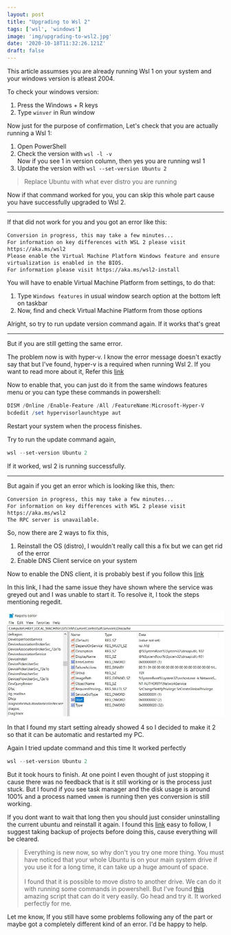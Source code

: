 ```yaml
---
layout: post
title: "Upgrading to Wsl 2"
tags: ['wsl', 'windows']
image: 'img/upgrading-to-wsl2.jpg'
date: '2020-10-18T11:32:26.121Z'
draft: false
---
```


This article assumses you are already running Wsl 1 on your system and your windows
version is atleast 2004.

To check your windows version:
1. Press the Windows + R keys
1. Type `winver` in Run window

Now just for the purpose of confirmation, Let's check that you are actually running a Wsl 1:
1. Open PowerShell
1. Check the version with `wsl -l -v`<br />
Now if you see 1 in version column, then yes you are running wsl 1
1. Update the version with `wsl --set-version Ubuntu 2`

>Replace Ubuntu with what ever distro you are running

Now if that command worked for you, you can skip this whole part cause you have successfully upgraded to Wsl 2.

<hr />

If that did not work for you and you got an error like this:

```terminal
Conversion in progress, this may take a few minutes...
For information on key differences with WSL 2 please visit https://aka.ms/wsl2
Please enable the Virtual Machine Platform Windows feature and ensure virtualization is enabled in the BIOS.
For information please visit https://aka.ms/wsl2-install
```

You will have to enable Virtual Machine Platform from settings, to do that:
1. Type `Windows features` in usual window search option at the bottom left on taskbar
1. Now, find and check Virtual Machine Platform from those options

Alright, so try to run update version command again. If it works that's great


<hr />

But if you are still getting the same error.

The problem now is with hyper-v. I know the error message doesn't exactly say that but I've found, hyper-v is a required when running Wsl 2.
If you want to read more about it, Refer this [link](https://github.com/microsoft/WSL/issues/5363)

Now to enable that, you can just do it from the same windows features menu 
or you can type these commands in powershell:

```powershell
DISM /Online /Enable-Feature /All /FeatureName:Microsoft-Hyper-V
bcdedit /set hypervisorlaunchtype aut
```

Restart your system when the process finishes.

Try to run the update command again,

```powershell
wsl --set-version Ubuntu 2
```

If it worked, wsl 2 is running successfully.

<hr />

But again if you get an error which is looking like this, then:

```terminal
Conversion in progress, this may take a few minutes...
For information on key differences with WSL 2 please visit https://aka.ms/wsl2
The RPC server is unavailable.
```

So, now there are 2 ways to fix this,
1. Reinstall the OS (distro), I wouldn't really call this a fix but we can
get rid of the error
2. Enable DNS Client service on your system

Now to enable the DNS client, it is probably best if you follow this [link](https://wintechlab.com/enable-disable-dns-client-service/)

In this link, I had the same issue they have shown where the service was 
greyed out and I was unable to start it. To resolve it, I took the steps 
mentioning regedit. 

![alt text](./img/regedit.jpg "regedit")

In that I found my start setting already showed 4 so I decided to make it 2
so that it can be automatic and restarted my PC. 

Again I tried update command and this time It worked perfectly
```powershell
wsl --set-version Ubuntu 2
```

But it took hours to finish. At one point I even thought of just stopping 
it cause there was no feedback that is it still working or is the process
just stuck. But I found if you see task manager and the disk usage is around
100% and a process named `vmmem` is running then yes conversion is still working.

If you dont want to wait that long then you should just consider uninstalling 
the current ubuntu and reinstall it again. I found this [link](https://www.digitalocean.com/community/posts/trying-the-new-wsl-2-its-fast-windows-subsystem-for-linux) 
easy to follow, I suggest taking backup of projects before doing this, 
cause everything will be cleared.


>Everything is new now, so why don't you try one more thing. You must have noticed that your whole Ubuntu is on your main system drive if you use it for a long time, it can take up a huge amount of space.<br /><br />I found that it is possible to move distro to another drive. We can do it with running some commands in powershell. But I've found [this](https://github.com/pxlrbt/move-wsl) amazing script that can do it very easily. Go head and try it. It worked perfectly for me.  

Let me know, If you still have some problems following any of the part or 
maybe got a completely different kind of an error. I'd be happy to help.
